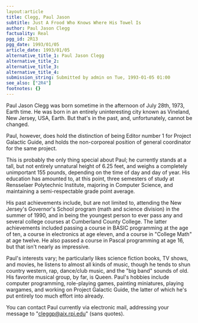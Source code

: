 ```yaml
---
layout:article
title: Clegg, Paul Jason
subtitle: Just A Frood Who Knows Where His Towel Is
author: Paul Jason Clegg
factuality: Real
pgg_id: 2R13
pgg_date: 1993/01/05
article_date: 1993/01/05
alternative_title_1: Paul Jason Clegg
alternative_title_2: 
alternative_title_3: 
alternative_title_4: 
submission_string: Submitted by admin on Tue, 1993-01-05 01:00
see_also: ["2R4"]
footnotes: {}
---
```

<div>
<p>Paul Jason Clegg was born sometime in the afternoon of July 28th, 1973, Earth time. He was born in an entirely uninteresting city known as Vineland, New Jersey, USA, Earth. But that's in the past, and, unfortunately, cannot be changed.</p>
<p>Paul, however, does hold the distinction of being Editor number 1 for Project Galactic Guide, and holds the non-corporeal position of general coordinator for the same project.</p>
<p>This is probably the only thing special about Paul; he currently stands at a tall, but not entirely unnatural height of 6.25 feet, and weighs a completely unimportant 155 pounds, depending on the time of day and day of year. His education has amounted to, at this point, three semesters of study at Rensselaer Polytechnic Institute, majoring in Computer Science, and maintaining a semi-respectable grade point average.</p>
<p>His past achievements include, but are not limited to, attending the New Jersey's Governor's School program (math and science division) in the summer of 1990, and in being the youngest person to ever pass any and several college courses at Cumberland County College. The latter achievements included passing a course in BASIC programming at the age of ten, a course in electronics at age eleven, and a course in "College Math" at age twelve. He also passed a course in Pascal programming at age 16, but that isn't nearly as impressive.</p>
<p>Paul's interests vary; he particularly likes science fiction books, TV shows, and movies, he listens to almost all kinds of music, though he tends to shun country western, rap, dance/club music, and the "big band" sounds of old. His favorite musical group, by far, is Queen. Paul's hobbies include computer programming, role-playing games, painting miniatures, playing wargames, and working on Project Galactic Guide, the latter of which he's put entirely too much effort into already.</p>
<p>You can contact Paul currently via electronic mail, addressing your message to "<a href="https://web.archive.org/web/20130205190431/mailto:cleggp@aix.rpi.edu">cleggp@aix.rpi.edu</a>" (sans quotes).</p>
</div>
